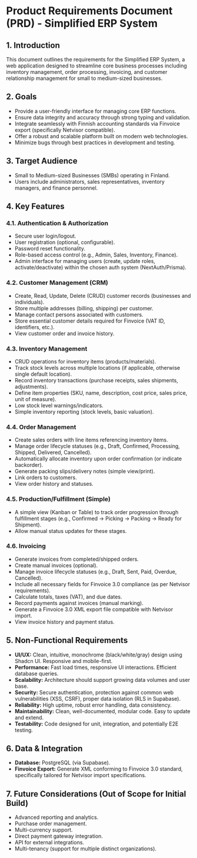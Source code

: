 # Product Requirements Document (PRD) - Simplified ERP System

## 1. Introduction

This document outlines the requirements for the Simplified ERP System, a web application designed to streamline core business processes including inventory management, order processing, invoicing, and customer relationship management for small to medium-sized businesses.

## 2. Goals

- Provide a user-friendly interface for managing core ERP functions.
- Ensure data integrity and accuracy through strong typing and validation.
- Integrate seamlessly with Finnish accounting standards via Finvoice export (specifically Netvisor compatible).
- Offer a robust and scalable platform built on modern web technologies.
- Minimize bugs through best practices in development and testing.

## 3. Target Audience

- Small to Medium-sized Businesses (SMBs) operating in Finland.
- Users include administrators, sales representatives, inventory managers, and finance personnel.

## 4. Key Features

### 4.1. Authentication & Authorization
- Secure user login/logout.
- User registration (optional, configurable).
- Password reset functionality.
- Role-based access control (e.g., Admin, Sales, Inventory, Finance).
- Admin interface for managing users (create, update roles, activate/deactivate) within the chosen auth system (NextAuth/Prisma).

### 4.2. Customer Management (CRM)
- Create, Read, Update, Delete (CRUD) customer records (businesses and individuals).
- Store multiple addresses (billing, shipping) per customer.
- Manage contact persons associated with customers.
- Store essential customer details required for Finvoice (VAT ID, identifiers, etc.).
- View customer order and invoice history.

### 4.3. Inventory Management
- CRUD operations for inventory items (products/materials).
- Track stock levels across multiple locations (if applicable, otherwise single default location).
- Record inventory transactions (purchase receipts, sales shipments, adjustments).
- Define item properties (SKU, name, description, cost price, sales price, unit of measure).
- Low stock level warnings/indicators.
- Simple inventory reporting (stock levels, basic valuation).

### 4.4. Order Management
- Create sales orders with line items referencing inventory items.
- Manage order lifecycle statuses (e.g., Draft, Confirmed, Processing, Shipped, Delivered, Cancelled).
- Automatically allocate inventory upon order confirmation (or indicate backorder).
- Generate packing slips/delivery notes (simple view/print).
- Link orders to customers.
- View order history and statuses.

### 4.5. Production/Fulfillment (Simple)
- A simple view (Kanban or Table) to track order progression through fulfillment stages (e.g., Confirmed -> Picking -> Packing -> Ready for Shipment).
- Allow manual status updates for these stages.

### 4.6. Invoicing
- Generate invoices from completed/shipped orders.
- Create manual invoices (optional).
- Manage invoice lifecycle statuses (e.g., Draft, Sent, Paid, Overdue, Cancelled).
- Include all necessary fields for Finvoice 3.0 compliance (as per Netvisor requirements).
- Calculate totals, taxes (VAT), and due dates.
- Record payments against invoices (manual marking).
- Generate a Finvoice 3.0 XML export file compatible with Netvisor import.
- View invoice history and payment status.

## 5. Non-Functional Requirements

- **UI/UX:** Clean, intuitive, monochrome (black/white/gray) design using Shadcn UI. Responsive and mobile-first.
- **Performance:** Fast load times, responsive UI interactions. Efficient database queries.
- **Scalability:** Architecture should support growing data volumes and user base.
- **Security:** Secure authentication, protection against common web vulnerabilities (XSS, CSRF), proper data isolation (RLS in Supabase).
- **Reliability:** High uptime, robust error handling, data consistency.
- **Maintainability:** Clean, well-documented, modular code. Easy to update and extend.
- **Testability:** Code designed for unit, integration, and potentially E2E testing.

## 6. Data & Integration

- **Database:** PostgreSQL (via Supabase).
- **Finvoice Export:** Generate XML conforming to Finvoice 3.0 standard, specifically tailored for Netvisor import specifications.

## 7. Future Considerations (Out of Scope for Initial Build)

- Advanced reporting and analytics.
- Purchase order management.
- Multi-currency support.
- Direct payment gateway integration.
- API for external integrations.
- Multi-tenancy (support for multiple distinct organizations).
